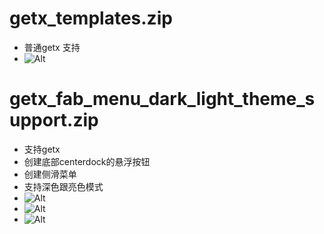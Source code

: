 # getx_templates.zip

- 普通getx 支持
  </br>
- ![Alt](pic/getx_templates.png)

# getx_fab_menu_dark_light_theme_support.zip

- 支持getx
- 创建底部centerdock的悬浮按钮
- 创建侧滑菜单
- 支持深色跟亮色模式
  </br>
- ![Alt](pic/getx_fab_menu_dark_light_theme_support.png)
  </br>
- ![Alt](pic/getx_fab_menu_dark_light_theme_support_2.png#pic_center)
  </br>
- ![Alt](pic/getx_fab_menu_dark_light_theme_support_3.png#pic_right)
